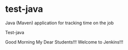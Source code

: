 # test-java
Java (Maven) application for tracking time on the job

Test-java

Good Morning My Dear Students!!! Welcome to Jenkins!!!
